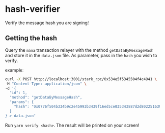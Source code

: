 # hash-verifier

Verify the message hash you are signing!

## Getting the hash

Query the `mana` transaction relayer with the method `getDataByMessageHash` and store it in the `data.json` file.
As parameter, pass in the `hash` you wish to verify.

example:

```sh
curl -X POST http://localhost:3001/stark_rpc/0x534e5f5345504f4c4941 \
-H "Content-Type: application/json" \
-d '{
  "id": 1,
  "method": "getDataByMessageHash",
  "params": {
    "hash": "0x0776f504b334b9c2e45993b3439f16ed5ce035343887d2d802251639793a8936"
  }
} > data.json'
```

Run `yarn verify <hash>`. The result will be printed on your screen!
